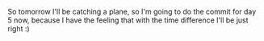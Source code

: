 So tomorrow I'll be catching a plane, so I'm going to do the commit for day 5 now, because I have the feeling that with the time difference I'll be just right :)
